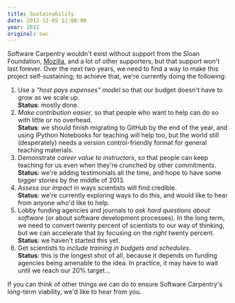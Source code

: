 ```yaml
---
title: Sustainability
date: 2012-12-05 12:00:00
year: 2012
original: swc
---
```

<p>Software Carpentry wouldn't exist without support from the Sloan Foundation, <a href="http://mozilla.org">Mozilla</a>, and a lot of other supporters, but that support won't last forever.  Over the next two years, we need to find a way to make this project self-sustaining; to achieve that, we're currently doing the following:</p>
<ol>
  <li>Use a <em>"host pays expenses" model</em> so that our budget doesn't have to grow as we scale up.<br/><strong>Status</strong>: mostly done.</li>
  <li><em>Make contribution easier</em>, so that people who want to help can do so with little or no overhead.<br/><strong>Status</strong>: we should finish migrating to GitHub by the end of the year, and using IPython Notebooks for teaching will help too, but the world still (desperately) needs a version control-friendly format for general teaching materials.</li>
  <li>Demonstrate <em>career value to instructors</em>, so that people can keep teaching for us even when they're crunched by other commitments.<br/><strong>Status</strong>: we're adding testimonials all the time, and hope to have some bigger stories by the middle of 2013.</li>
  <li><em>Assess our impact</em> in ways scientists will find credible.<br/><strong>Status</strong>: we're currently exploring ways to do this, and would like to hear from anyone who'd like to help.</li>
  <li>Lobby funding agencies and journals to <em>ask hard questions about software</em> (or about software development processes).  In the long term, we need to convert twenty percent of scientists to our way of thinking, but we can accelerate that by focusing on the <em>right</em> twenty percent.<br/><strong>Status</strong>: we haven't started this yet.</li>
  <li>Get scientists to <em>include training in budgets and schedules</em>.<br/><strong>Status</strong>: this is the longest shot of all, because it depends on funding agencies being amenable to the idea.  In practice, it may have to wait until we reach our 20% target...</li>
</ol>
<p>If you can think of other things we can do to ensure Software Carpentry's long-term viability, we'd like to hear from you.</p>
